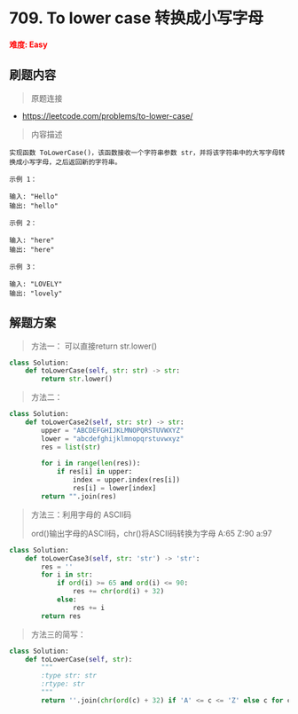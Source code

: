 # 709. To lower case 转换成小写字母

**<font color=red>难度: Easy</font>**

## 刷题内容

> 原题连接

* https://leetcode.com/problems/to-lower-case/

> 内容描述

```
实现函数 ToLowerCase()，该函数接收一个字符串参数 str，并将该字符串中的大写字母转换成小写字母，之后返回新的字符串。

示例 1：

输入: "Hello"
输出: "hello"

示例 2：

输入: "here"
输出: "here"

示例 3：

输入: "LOVELY"
输出: "lovely"
```

## 解题方案

> 方法一： 可以直接return str.lower()

```python
class Solution:
    def toLowerCase(self, str: str) -> str:
        return str.lower()
```



> 方法二：

```python
class Solution:
	def toLowerCase2(self, str: str) -> str:
        upper = "ABCDEFGHIJKLMNOPQRSTUVWXYZ"
        lower = "abcdefghijklmnopqrstuvwxyz"
        res = list(str)
        
        for i in range(len(res)):
            if res[i] in upper:
                index = upper.index(res[i])
                res[i] = lower[index]
        return "".join(res)
```



> 方法三：利用字母的 ASCII码
>
> ord()输出字母的ASCII码，chr()将ASCII码转换为字母  A:65  Z:90  a:97

```python
class Solution:
	def toLowerCase3(self, str: 'str') -> 'str':
        res = ''
        for i in str:
            if ord(i) >= 65 and ord(i) <= 90:
                res += chr(ord(i) + 32)
            else:
                res += i
        return res
```



> 方法三的简写：

```python
class Solution:
    def toLowerCase(self, str):
        """
        :type str: str
        :rtype: str
        """
        return ''.join(chr(ord(c) + 32) if 'A' <= c <= 'Z' else c for c in str)
```




























